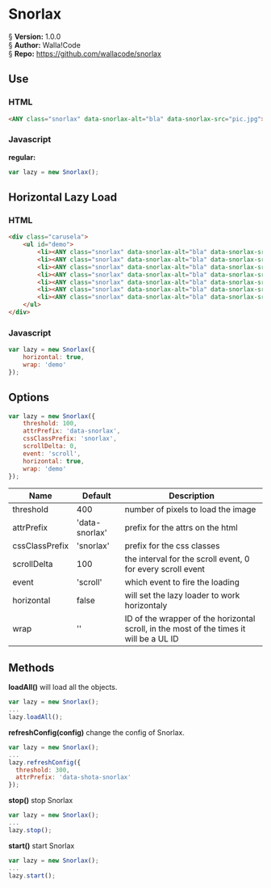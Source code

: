# Snorlax
§    __Version:__ 1.0.0  
§    __Author:__ Walla!Code  
§    __Repo:__ https://github.com/wallacode/snorlax  

## Use
### HTML
```html
<ANY class="snorlax" data-snorlax-alt="bla" data-snorlax-src="pic.jpg"></ANY>
```

### Javascript
__regular:__
```javascript
var lazy = new Snorlax();
```

## Horizontal Lazy Load
### HTML
```html
<div class="carusela">
	<ul id="demo">
		<li><ANY class="snorlax" data-snorlax-alt="bla" data-snorlax-src="pic.jpg"></ANY></li>
		<li><ANY class="snorlax" data-snorlax-alt="bla" data-snorlax-src="pic.jpg"></ANY></li>
		<li><ANY class="snorlax" data-snorlax-alt="bla" data-snorlax-src="pic.jpg"></ANY></li>
		<li><ANY class="snorlax" data-snorlax-alt="bla" data-snorlax-src="pic.jpg"></ANY></li>
		<li><ANY class="snorlax" data-snorlax-alt="bla" data-snorlax-src="pic.jpg"></ANY></li>
		<li><ANY class="snorlax" data-snorlax-alt="bla" data-snorlax-src="pic.jpg"></ANY></li>
		<li><ANY class="snorlax" data-snorlax-alt="bla" data-snorlax-src="pic.jpg"></ANY></li>
	</ul>
</div>
```

### Javascript
```javascript
var lazy = new Snorlax({
	horizontal: true,
	wrap: 'demo'
});
```

## Options
```javascript
var lazy = new Snorlax({
	threshold: 100,
	attrPrefix: 'data-snorlax',
	cssClassPrefix: 'snorlax',
	scrollDelta: 0,
	event: 'scroll',
	horizontal: true,
	wrap: 'demo'
});
```
 Name               | Default        | Description
--------------------|----------------|-------------------
threshold           | 400            | number of pixels to load the image
attrPrefix          | 'data-snorlax' | prefix for the attrs on the html
cssClassPrefix      | 'snorlax'      | prefix for the css classes
scrollDelta         | 100            | the interval for the scroll event, 0 for every scroll event
event               | 'scroll'       | which event to fire the loading
horizontal          | false          | will set the lazy loader to work horizontaly
wrap                | ''             | ID of the wrapper of the horizontal scroll, in the most of the times it will be a UL ID


## Methods

__loadAll()__
will load all the objects.
```javascript
var lazy = new Snorlax();
...
lazy.loadAll();
```

__refreshConfig(config)__
change the config of Snorlax.
```javascript
var lazy = new Snorlax();
...
lazy.refreshConfig({
  threshold: 300,
  attrPrefix: 'data-shota-snorlax'
});
```

__stop()__
stop Snorlax
```javascript
var lazy = new Snorlax();
...
lazy.stop();
```

__start()__
start Snorlax
```javascript
var lazy = new Snorlax();
...
lazy.start();
```